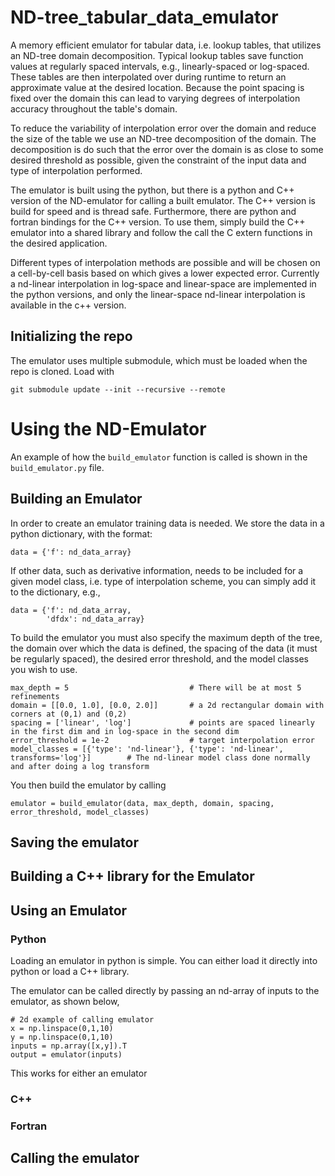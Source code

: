 # ND-tree_tabular_data_emulator
A memory efficient emulator for tabular data, i.e. lookup tables, that utilizes an ND-tree domain decomposition. Typical lookup tables save function values at regularly spaced intervals, e.g., linearly-spaced or log-spaced. These tables are then interpolated over during runtime to return an approximate value at the desired location. Because the point spacing is fixed over the domain this can lead to varying degrees of interpolation accuracy throughout the table's domain.

To reduce the variability of interpolation error over the domain and reduce the size of the table we use an ND-tree decomposition of the domain. The decomposition is do such that the error over the domain is as close to some desired threshold as possible, given the constraint of the input data and type of interpolation performed.

The emulator is built using the python, but there is a python and C++ version of the ND-emulator for calling a built emulator. The C++ version is build for speed and is thread safe. Furthermore, there are python and fortran bindings for the C++ version. To use them, simply build the C++ emulator into a shared library and follow the call the C extern functions in the desired application.

Different types of interpolation methods are possible and will be chosen on a cell-by-cell basis based on which gives a lower expected error. Currently a nd-linear interpolation in log-space and linear-space are implemented in the python versions, and only the linear-space nd-linear interpolation is available in the c++ version.

## Initializing the repo
The emulator uses multiple submodule, which must be loaded when the repo is cloned. Load with
```
git submodule update --init --recursive --remote
```
# Using the ND-Emulator
An example of how the `build_emulator` function is called is shown in the `build_emulator.py` file. 

## Building an Emulator
In order to create an emulator training data is needed. 
We store the data in a python dictionary, with the format:
```
data = {'f': nd_data_array}
```
If other data, such as derivative information, needs to be included for a given model class, i.e. type of interpolation scheme, you can simply add it to the dictionary, e.g.,
```
data = {'f': nd_data_array,
        'dfdx': nd_data_array}
```
To build the emulator you must also specify the maximum depth of the tree, the domain over which the data is defined, the spacing of the data (it must be regularly spaced), the desired error threshold, and the model classes you wish to use.
```
max_depth = 5                           # There will be at most 5 refinements
domain = [[0.0, 1.0], [0.0, 2.0]]       # a 2d rectangular domain with corners at (0,1) and (0,2)
spacing = ['linear', 'log']             # points are spaced linearly in the first dim and in log-space in the second dim 
error_threshold = 1e-2                  # target interpolation error
model_classes = [{'type': 'nd-linear'}, {'type': 'nd-linear', transforms='log'}]        # The nd-linear model class done normally and after doing a log transform

```
You then build the emulator by calling
```
emulator = build_emulator(data, max_depth, domain, spacing, error_threshold, model_classes)
```

## Saving the emulator

## Building a C++ library for the Emulator

## Using an Emulator
### Python
Loading an emulator in python is simple. You can either load it directly into python or load a C++ library.


The emulator can be called directly by passing an nd-array of inputs to the emulator, as shown below,
```
# 2d example of calling emulator
x = np.linspace(0,1,10)
y = np.linspace(0,1,10)
inputs = np.array([x,y]).T
output = emulator(inputs)
```
This works for either an emulator 
### C++

### Fortran

## Calling the emulator


